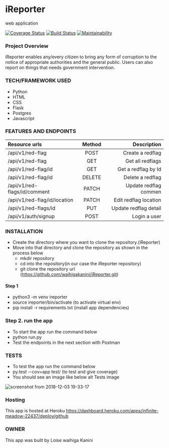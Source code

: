 # iReporter
web application  

[![Coverage Status](https://coveralls.io/repos/github/waihigakanini/iReporter/badge.svg?branch=ft-edit-redflag-%23162297465)](https://coveralls.io/github/waihigakanini/iReporter?branch=ft-edit-redflag-%23162297465)
[![Build Status](https://travis-ci.org/waihigakanini/iReporter.svg?branch=ft-edit-redflag-%23162297465)](https://travis-ci.org/waihigakanini/iReporter) [![Maintainability](https://api.codeclimate.com/v1/badges/4cf68f45754d4bafa352/maintainability)](https://codeclimate.com/github/waihigakanini/iReporter/maintainability)

### Project Overview
iReporter enables any/every citizen to bring any form of corruption to the notice of appropriate authorities and the general public. Users can also report on things that needs government intervention.

### TECH/FRAMEWORK USED
- Python
- HTML
- CSS
- Flask
- Postgres
- Javascript

### FEATURES AND ENDPOINTS

|Resource urls                                  | Method     | Description          |
|:----------------------------------------------|:----------:|---------------------:|
|/api/v1/red-flag                               |   POST     | Create a redflag     |
|/api/v1/red-flag                               |   GET      | Get all redflags     |
|/api/v1/red-flag/id                            |   GET      | Get a redflag by Id  |
|/api/v1/red-flag/id                            |   DELETE   | Delete a redflag     |
|/api/v1/red-flags/id/comment                   |   PATCH    | Update redflag commen|
|/api/v1/red-flag/id/location                   |   PATCH    | Edit redflag location|
|/api/v1/red-flags/id                           |   PUT      | Update redflag detail|
|/api/v1/auth/signup                            |   POST     | Login a user         |

### INSTALLATION
- Create the directory where you want to clone the repository.(iReporter)
- Move into that directory and clone the repository as shown in the process below
    - mkdir repository
    - cd into the repository(in our case the iReporter repository)
    - git clone the repository url (https://github.com/waihigakanini/iReporter.git)
#### Step 1
   - python3 -m venv ireporter
   - source ireporter/bin/activate (to activate virtual env)
   - pip install -r requirements.txt (install app dependencies)
### Step 2. run the app
   - To start the app run the command below
   - python run.py
   - Test the endpoints in the next section with Postman

### TESTS
- To test the app run the command below
- py.test --cov=app test/ (to test and give coverage)
- You should see an image like below alt Tests image

![screenshot from 2018-12-03 19-33-17](https://user-images.githubusercontent.com/45232680/49396790-08614380-f74b-11e8-98f1-a7386325835d.png)

### Hosting
This app is hosted at Heroku 
https://dashboard.heroku.com/apps/infinite-meadow-22437/deploy/github

### OWNER

This app was built by Loise waihiga Kanini 




